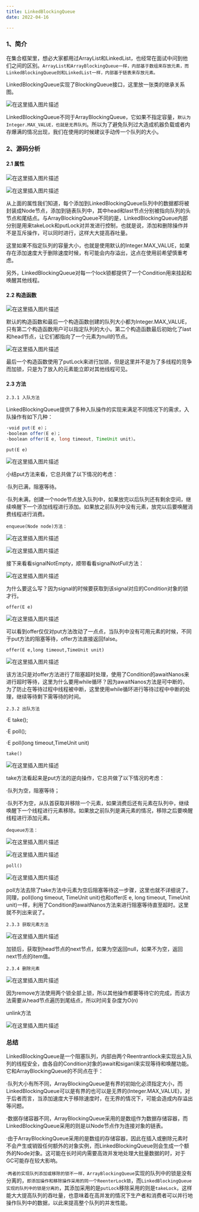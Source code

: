 ```yaml
---
title: LinkedBlockingQueue
date: 2022-04-16

---
```


### 1、简介

在集合框架里，想必大家都用过ArrayList和LinkedList，也经常在面试中问到他们之间的区别。`ArrayList和ArrayBlockingQueue一样，内部基于数组来存放元素，而LinkedBlockingQueue则和LinkedList一样，内部基于链表来存放元素。`

LinkedBlockingQueue实现了BlockingQueue接口，这里放一张类的继承关系图。

![在这里插入图片描述](https://img-blog.csdnimg.cn/79cca513c84c4e369e2bd8c1e48d96d3.png)

LinkedBlockingQueue不同于ArrayBlockingQueue，它如果不指定容量，`默认为Integer.MAX_VALUE，也就是无界队列`。所以为了避免队列过大造成机器负载或者内存爆满的情况出现，我们在使用的时候建议手动传一个队列的大小。

### 2、源码分析

#### 2.1 属性

![在这里插入图片描述](https://img-blog.csdnimg.cn/2a335b83f77c4c61ab4105bd2a7849b4.png)

![在这里插入图片描述](https://img-blog.csdnimg.cn/336b3f80879d4bd4bca997671d0bb5b8.png)

从上面的属性我们知道，每个添加到LinkedBlockingQueue队列中的数据都将被封装成Node节点，添加到链表队列中，其中head和last节点分别被指向队列的头节点和尾结点。与ArrayBlockingQueue不同的是，LinkedBlockingQueue内部分别是用来takeLock和putLock对并发进行控制，也就是说，添加和删除操作并不是互斥操作，可以同时进行，这样大大提高吞吐量。

这里如果不指定队列的容量大小，也就是使用默认的Integer.MAX_VALUE，如果存在添加速度大于删除速度时候，有可能会内存溢出，这点在使用前希望慎重考虑。

另外，LinkedBlockingQueue对每一个lock锁都提供了一个Condition用来挂起和唤醒其他线程。

#### 2.2 构造函数

![在这里插入图片描述](https://img-blog.csdnimg.cn/799e8cd025534a248fce1f68f44ace7c.png)

默认的构造函数和最后一个构造函数创建的队列大小都为Integer.MAX_VALUE，只有第二个构造函数用户可以指定队列的大小。第二个构造函数最后初始化了last和head节点，让它们都指向了一个元素为null的节点。

![在这里插入图片描述](https://img-blog.csdnimg.cn/61da61a882614f39b5b72a5c5b3f01df.png)

最后一个构造函数使用了putLock来进行加锁，但是这里并不是为了多线程的竞争而加锁，只是为了放入的元素能立即对其他线程可见。

#### 2.3 方法

`2.3.1 入队方法`

LinkedBlockingQueue提供了多种入队操作的实现来满足不同情况下的需求，入队操作有如下几种：
```java
·void put(E e)；
·boolean offer(E e)；
·boolean offer(E e, long timeout, TimeUnit unit)。
```

`put(E e)`

![在这里插入图片描述](https://img-blog.csdnimg.cn/b57a59a977c044eaaea4b62203cc90ff.png)

小结put方法来看，它总共做了以下情况的考虑：

·队列已满，阻塞等待。

·队列未满，创建一个node节点放入队列中，如果放完以后队列还有剩余空间，继续唤醒下一个添加线程进行添加。如果放之前队列中没有元素，放完以后要唤醒消费线程进行消费。

`enqueue(Node node)方法：`

![在这里插入图片描述](https://img-blog.csdnimg.cn/9c7d4a87d5fb4cc4b2f54ba6dd9615c1.png)

![在这里插入图片描述](https://img-blog.csdnimg.cn/91b202c0fd454ec19c1fe2edefb36a03.png)

接下来看看signalNotEmpty，顺带看看signalNotFull方法：

![在这里插入图片描述](https://img-blog.csdnimg.cn/2507a2c95eca4871a282cd55992cf108.png)

为什么要这么写？因为signal的时候要获取到该signal对应的Condition对象的锁才行。

`offer(E e)`

![在这里插入图片描述](https://img-blog.csdnimg.cn/a55e1afc43bd459495d2b4a1481beea5.png)

可以看到offer仅仅对put方法改动了一点点，当队列中没有可用元素的时候，不同于put方法的阻塞等待，offer方法直接返回false。

`offer(E e,long timeout,TimeUnit unit)`

![在这里插入图片描述](https://img-blog.csdnimg.cn/0874be19ecd948cfb09d477262aab75f.png)

该方法只是对offer方法进行了阻塞超时处理，使用了Condition的awaitNanos来进行超时等待，这里为什么要用while循环？因为awaitNanos方法是可中断的，为了防止在等待过程中线程被中断，这里使用while循环进行等待过程中中断的处理，继续等待剩下需等待的时间。

`2.3.2 出队方法`

·E take();

·E poll();

·E poll(long timeout,TimeUnit unit)

`take()`

![在这里插入图片描述](https://img-blog.csdnimg.cn/dcc07c832b424872b3121f686452a6be.png)

take方法看起来是put方法的逆向操作，它总共做了以下情况的考虑：

·队列为空，阻塞等待；

·队列不为空，从队首获取并移除一个元素，如果消费后还有元素在队列中，继续唤醒下一个线程进行元素移除。如果放之前队列是满元素的情况，移除之后要唤醒线程进行添加元素。

`dequeue方法：`

![在这里插入图片描述](https://img-blog.csdnimg.cn/ae924ab39a7d451bb6a710ac19c4692b.png)

![在这里插入图片描述](https://img-blog.csdnimg.cn/a835032269cb4c5b89b4c294b6df2fa1.png)

`poll()`

![在这里插入图片描述](https://img-blog.csdnimg.cn/d2a4fc4fd8374017b7b8fdf52d05fecc.png)

poll方法去除了take方法中元素为空后阻塞等待这一步骤，这里也就不详细说了。同理，poll(long timeout, TimeUnit unit)也和offer(E e, long timeout, TimeUnit unit)一样，利用了Condition的awaitNanos方法来进行阻塞等待直至超时。这里就不列出来说了。

`2.3.3 获取元素方法`

![在这里插入图片描述](https://img-blog.csdnimg.cn/29c97230e1c54f1eb126d30af6b7aa91.png)

加锁后，获取到head节点的next节点，如果为空返回null，如果不为空，返回next节点的item值。

`2.3.4 删除元素`

![在这里插入图片描述](https://img-blog.csdnimg.cn/5c55af929f8f43f4beffc6756940b7d3.png)

因为remove方法使用两个锁全部上锁，所以其他操作都要等待它的完成，而该方法需要从head节点遍历到尾结点，所以时间复杂度为O(n)

unlink方法

![在这里插入图片描述](https://img-blog.csdnimg.cn/4eddb24006394f928244c8ade6c39081.png)

### 总结

LinkedBlockingQueue是一个阻塞队列，内部由两个Reentrantlock来实现出入队列的线程安全，由各自的Condition对象的await和siganl来实现等待和唤醒功能。它和ArrayBlockingQueue的不同点在于：

·队列大小有所不同，ArrayBlockingQueue是有界的初始化必须指定大小，而LinkedBlockingQueue可以是有界的也可以是无界的(Integer.MAX_VALUE)，对于后者而言，当添加速度大于移除速度时，在无界的情况下，可能会造成内存溢出等问题。

·数据存储容器不同，ArrayBlockingQueue采用的是数组作为数据存储容器，而LinkedBlockingQueue采用的则是以Node节点作为连接对象的链表。

·由于ArrayBlockingQueue采用的是数组的存储容器，因此在插入或删除元素时不会产生或销毁任何额外的对象实例，而LinkedBlockingQueue则会生成一个额外的Node对象。这可能在长时间内需要高效并发地处理大批量数据的时，对于GC可能存在较大影响。

·`两者的实现队列添加或移除的锁不一样，ArrayBlockingQueue`实现的队列中的锁是没有分离的，`即添加操作和移除操作采用的同一个ReenterLock锁`，而`LinkedBlockingQueue实现的队列中的锁是分离的`，其添加采用的是`putLock`移除采用的则是`takeLock`，这样能大大提高队列的吞吐量，也意味着在高并发的情况下生产者和消费者可以并行地操作队列中的数据，以此来提高整个队列的并发性能。






